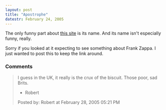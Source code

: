 ```yaml
---
layout: post
title: "Apostrophe"
datestr: February 24, 2005
---
```


The only funny part about <a href="http://www.apostrophe.fsnet.co.uk/" title="Apostrophe Protection Society">this site</a> is its name.  And its name isn't especially funny, really.

Sorry if you looked at it expecting to see something about Frank Zappa.  I just wanted to post this to keep the link around.

### Comments

<blockquote>
I guess in the UK, it really is the crux of the biscuit.  Those poor, sad Brits.

 -  Robert
<div class="comment-meta">Posted by: Robert at February 28, 2005 05:21 PM</div> </blockquote>

